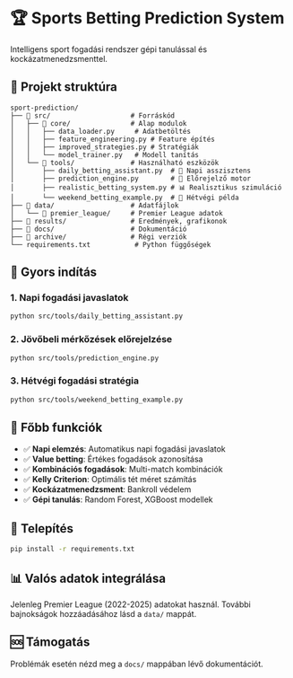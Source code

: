 # 🏆 Sports Betting Prediction System

Intelligens sport fogadási rendszer gépi tanulással és kockázatmenedzsmenttel.

## 📁 Projekt struktúra

```
sport-prediction/
├── 📁 src/                    # Forráskód
│   ├── 📁 core/               # Alap modulok
│   │   ├── data_loader.py     # Adatbetöltés
│   │   ├── feature_engineering.py # Feature építés
│   │   ├── improved_strategies.py # Stratégiák
│   │   └── model_trainer.py   # Modell tanítás
│   └── 📁 tools/              # Használható eszközök
│       ├── daily_betting_assistant.py  # 🌅 Napi asszisztens
│       ├── prediction_engine.py        # 🔮 Előrejelző motor
│       ├── realistic_betting_system.py # 📊 Realisztikus szimuláció
│       └── weekend_betting_example.py  # 📅 Hétvégi példa
├── 📁 data/                   # Adatfájlok
│   └── 📁 premier_league/     # Premier League adatok
├── 📁 results/                # Eredmények, grafikonok
├── 📁 docs/                   # Dokumentáció
├── 📁 archive/                # Régi verziók
└── requirements.txt           # Python függőségek
```

## 🚀 Gyors indítás

### 1. Napi fogadási javaslatok

```bash
python src/tools/daily_betting_assistant.py
```

### 2. Jövőbeli mérkőzések előrejelzése

```bash
python src/tools/prediction_engine.py
```

### 3. Hétvégi fogadási stratégia

```bash
python src/tools/weekend_betting_example.py
```

## 🎯 Főbb funkciók

- ✅ **Napi elemzés**: Automatikus napi fogadási javaslatok
- ✅ **Value betting**: Értékes fogadások azonosítása
- ✅ **Kombinációs fogadások**: Multi-match kombinációk
- ✅ **Kelly Criterion**: Optimális tét méret számítás
- ✅ **Kockázatmenedzsment**: Bankroll védelem
- ✅ **Gépi tanulás**: Random Forest, XGBoost modellek

## 🔧 Telepítés

```bash
pip install -r requirements.txt
```

## 📊 Valós adatok integrálása

Jelenleg Premier League (2022-2025) adatokat használ.
További bajnokságok hozzáadásához lásd a `data/` mappát.

## 🆘 Támogatás

Problémák esetén nézd meg a `docs/` mappában lévő dokumentációt.
